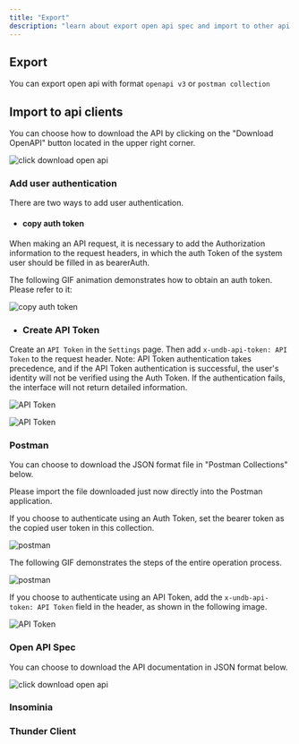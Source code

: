 ```yaml
---
title: "Export"
description: "learn about export open api spec and import to other api clients"
---
```


## Export

You can export open api with format `openapi v3` or `postman collection`

## Import to api clients

You can choose how to download the API by clicking on the "Download OpenAPI" button located in the upper right corner.

![click download open api](/images/click-Download-Open-API.png)

### Add user authentication

There are two ways to add user authentication.

- #### copy auth token

When making an API request, it is necessary to add the Authorization information to the request headers, in which the auth Token of the system user should be filled in as bearerAuth.

The following GIF animation demonstrates how to obtain an auth token. Please refer to it:

![copy auth token](/images/copy-auth-token.gif)

- ### Create API Token

Create an `API Token` in the `Settings` page. Then add `x-undb-api-token: API Token` to the request header. Note: API Token authentication takes precedence, and if the API Token authentication is successful, the user's identity will not be verified using the Auth Token. If the authentication fails, the interface will not return detailed information.

![API Token](/images/api-token-2.png)

![API Token](/images/api-token-3.png)

### Postman

You can choose to download the JSON format file in "Postman Collections" below.

Please import the file downloaded just now directly into the Postman application.

If you choose to authenticate using an Auth Token, set the bearer token as the copied user token in this collection.

![postman](/images/postman.png)

The following GIF demonstrates the steps of the entire operation process.

![postman](/images/postman.gif)

If you choose to authenticate using an API Token, add the `x-undb-api-token: API Token` field in the header, as shown in the following image.

![API Token](/images/api-token-4.png)

### Open API Spec

You can choose to download the API documentation in JSON format below.

![click download open api](/images/download-api-spec.gif)

### Insominia

### Thunder Client
